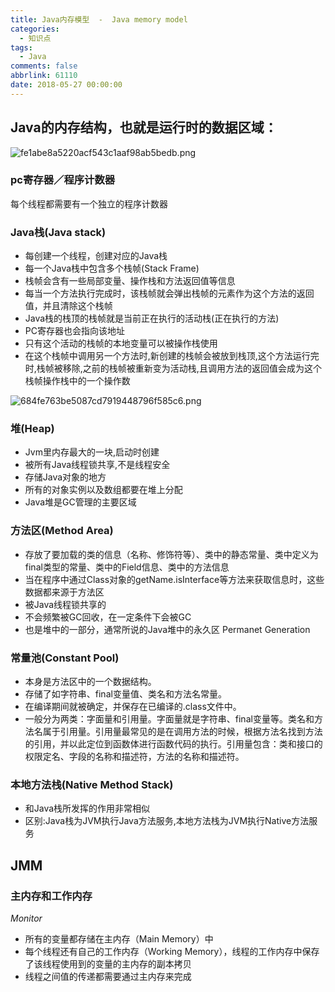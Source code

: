 ```yaml
---
title: Java内存模型  -  Java memory model
categories:
  - 知识点
tags:
  - Java
comments: false
abbrlink: 61110
date: 2018-05-27 00:00:00
---
```

## Java的内存结构，也就是运行时的数据区域：

![fe1abe8a5220acf543c1aaf98ab5bedb.png](http://pic.machu.club/33824419-2CE7-4D17-BA98-22933CB80E7C.png)

### pc寄存器／程序计数器
每个线程都需要有一个独立的程序计数器

### Java栈(Java stack)
* 每创建一个线程，创建对应的Java栈
* 每一个Java栈中包含多个栈帧(Stack Frame)
* 栈帧会含有一些局部变量、操作栈和方法返回值等信息
* 每当一个方法执行完成时，该栈帧就会弹出栈帧的元素作为这个方法的返回值，并且清除这个栈帧
* Java栈的栈顶的栈帧就是当前正在执行的活动栈(正在执行的方法)
* PC寄存器也会指向该地址
* 只有这个活动的栈帧的本地变量可以被操作栈使用
* 在这个栈帧中调用另一个方法时,新创建的栈帧会被放到栈顶,这个方法运行完时,栈帧被移除,之前的栈帧被重新变为活动栈,且调用方法的返回值会成为这个栈帧操作栈中的一个操作数

![684fe763be5087cd7919448796f585c6.png](http://pic.machu.club/57BD88FF-5694-4CB5-B34B-5F0E04E343F0.png)

### 堆(Heap)

* Jvm里内存最大的一块,启动时创建
* 被所有Java线程锁共享,不是线程安全
* 存储Java对象的地方
* 所有的对象实例以及数组都要在堆上分配
* Java堆是GC管理的主要区域

### 方法区(Method Area)

* 存放了要加载的类的信息（名称、修饰符等）、类中的静态常量、类中定义为final类型的常量、类中的Field信息、类中的方法信息
* 当在程序中通过Class对象的getName.isInterface等方法来获取信息时，这些数据都来源于方法区
* 被Java线程锁共享的
* 不会频繁被GC回收，在一定条件下会被GC
* 也是堆中的一部分，通常所说的Java堆中的永久区 Permanet Generation

### 常量池(Constant Pool)

* 本身是方法区中的一个数据结构。
* 存储了如字符串、final变量值、类名和方法名常量。
* 在编译期间就被确定，并保存在已编译的.class文件中。
* 一般分为两类：字面量和引用量。字面量就是字符串、final变量等。类名和方法名属于引用量。引用量最常见的是在调用方法的时候，根据方法名找到方法的引用，并以此定位到函数体进行函数代码的执行。引用量包含：类和接口的权限定名、字段的名称和描述符，方法的名称和描述符。

### 本地方法栈(Native Method Stack)

* 和Java栈所发挥的作用非常相似
* 区别:Java栈为JVM执行Java方法服务,本地方法栈为JVM执行Native方法服务

## JMM 

### 主内存和工作内存

*Monitor*

* 所有的变量都存储在主内存（Main Memory）中
* 每个线程还有自己的工作内存（Working Memory），线程的工作内存中保存了该线程使用到的变量的主内存的副本拷贝
* 线程之间值的传递都需要通过主内存来完成